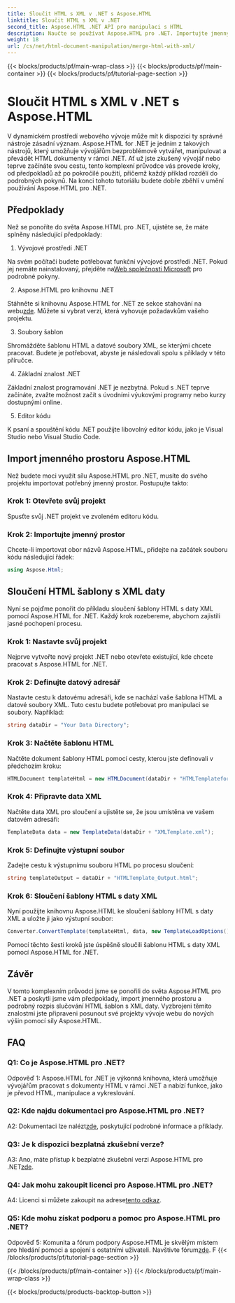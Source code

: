```yaml
---
title: Sloučit HTML s XML v .NET s Aspose.HTML
linktitle: Sloučit HTML s XML v .NET
second_title: Aspose.HTML .NET API pro manipulaci s HTML
description: Naučte se používat Aspose.HTML pro .NET. Importujte jmenný prostor, slučujte HTML s XML a vylepšete své dovednosti v oblasti vývoje webu pomocí tohoto komplexního průvodce.
weight: 18
url: /cs/net/html-document-manipulation/merge-html-with-xml/
---
```


{{< blocks/products/pf/main-wrap-class >}}
{{< blocks/products/pf/main-container >}}
{{< blocks/products/pf/tutorial-page-section >}}

# Sloučit HTML s XML v .NET s Aspose.HTML


V dynamickém prostředí webového vývoje může mít k dispozici ty správné nástroje zásadní význam. Aspose.HTML for .NET je jedním z takových nástrojů, který umožňuje vývojářům bezproblémově vytvářet, manipulovat a převádět HTML dokumenty v rámci .NET. Ať už jste zkušený vývojář nebo teprve začínáte svou cestu, tento komplexní průvodce vás provede kroky, od předpokladů až po pokročilé použití, přičemž každý příklad rozdělí do podrobných pokynů. Na konci tohoto tutoriálu budete dobře zběhlí v umění používání Aspose.HTML pro .NET.

## Předpoklady

Než se ponoříte do světa Aspose.HTML pro .NET, ujistěte se, že máte splněny následující předpoklady:

1. Vývojové prostředí .NET

Na svém počítači budete potřebovat funkční vývojové prostředí .NET. Pokud jej nemáte nainstalovaný, přejděte na[Web společnosti Microsoft](https://docs.microsoft.com/en-us/dotnet/core/install/) pro podrobné pokyny.

2. Aspose.HTML pro knihovnu .NET

 Stáhněte si knihovnu Aspose.HTML for .NET ze sekce stahování na webu[zde](https://releases.aspose.com/html/net/). Můžete si vybrat verzi, která vyhovuje požadavkům vašeho projektu.

3. Soubory šablon

Shromážděte šablonu HTML a datové soubory XML, se kterými chcete pracovat. Budete je potřebovat, abyste je následovali spolu s příklady v této příručce.

4. Základní znalost .NET

Základní znalost programování .NET je nezbytná. Pokud s .NET teprve začínáte, zvažte možnost začít s úvodními výukovými programy nebo kurzy dostupnými online.

5. Editor kódu

K psaní a spouštění kódu .NET použijte libovolný editor kódu, jako je Visual Studio nebo Visual Studio Code.

## Import jmenného prostoru Aspose.HTML

Než budete moci využít sílu Aspose.HTML pro .NET, musíte do svého projektu importovat potřebný jmenný prostor. Postupujte takto:

### Krok 1: Otevřete svůj projekt

Spusťte svůj .NET projekt ve zvoleném editoru kódu.

### Krok 2: Importujte jmenný prostor

Chcete-li importovat obor názvů Aspose.HTML, přidejte na začátek souboru kódu následující řádek:

```csharp
using Aspose.Html;
```

## Sloučení HTML šablony s XML daty

Nyní se pojďme ponořit do příkladu sloučení šablony HTML s daty XML pomocí Aspose.HTML for .NET. Každý krok rozebereme, abychom zajistili jasné pochopení procesu.

### Krok 1: Nastavte svůj projekt

Nejprve vytvořte nový projekt .NET nebo otevřete existující, kde chcete pracovat s Aspose.HTML for .NET.

### Krok 2: Definujte datový adresář

Nastavte cestu k datovému adresáři, kde se nachází vaše šablona HTML a datové soubory XML. Tuto cestu budete potřebovat pro manipulaci se soubory. Například:

```csharp
string dataDir = "Your Data Directory";
```

### Krok 3: Načtěte šablonu HTML

Načtěte dokument šablony HTML pomocí cesty, kterou jste definovali v předchozím kroku:

```csharp
HTMLDocument templateHtml = new HTMLDocument(dataDir + "HTMLTemplateforXML.html");
```

### Krok 4: Připravte data XML

Načtěte data XML pro sloučení a ujistěte se, že jsou umístěna ve vašem datovém adresáři:

```csharp
TemplateData data = new TemplateData(dataDir + "XMLTemplate.xml");
```

### Krok 5: Definujte výstupní soubor

Zadejte cestu k výstupnímu souboru HTML po procesu sloučení:

```csharp
string templateOutput = dataDir + "HTMLTemplate_Output.html";
```

### Krok 6: Sloučení šablony HTML s daty XML

Nyní použijte knihovnu Aspose.HTML ke sloučení šablony HTML s daty XML a uložte ji jako výstupní soubor:

```csharp
Converter.ConvertTemplate(templateHtml, data, new TemplateLoadOptions(), templateOutput);
```

Pomocí těchto šesti kroků jste úspěšně sloučili šablonu HTML s daty XML pomocí Aspose.HTML for .NET.

## Závěr

V tomto komplexním průvodci jsme se ponořili do světa Aspose.HTML pro .NET a poskytli jsme vám předpoklady, import jmenného prostoru a podrobný rozpis slučování HTML šablon s XML daty. Vyzbrojeni těmito znalostmi jste připraveni posunout své projekty vývoje webu do nových výšin pomocí síly Aspose.HTML.

## FAQ

### Q1: Co je Aspose.HTML pro .NET?

Odpověď 1: Aspose.HTML for .NET je výkonná knihovna, která umožňuje vývojářům pracovat s dokumenty HTML v rámci .NET a nabízí funkce, jako je převod HTML, manipulace a vykreslování.

### Q2: Kde najdu dokumentaci pro Aspose.HTML pro .NET?

 A2: Dokumentaci lze nalézt[zde](https://reference.aspose.com/html/net/), poskytující podrobné informace a příklady.

### Q3: Je k dispozici bezplatná zkušební verze?

 A3: Ano, máte přístup k bezplatné zkušební verzi Aspose.HTML pro .NET[zde](https://releases.aspose.com/).

### Q4: Jak mohu zakoupit licenci pro Aspose.HTML pro .NET?

 A4: Licenci si můžete zakoupit na adrese[tento odkaz](https://purchase.aspose.com/buy).

### Q5: Kde mohu získat podporu a pomoc pro Aspose.HTML pro .NET?

 Odpověď 5: Komunita a fórum podpory Aspose.HTML je skvělým místem pro hledání pomoci a spojení s ostatními uživateli. Navštivte fórum[zde](https://forum.aspose.com/).
F
{{< /blocks/products/pf/tutorial-page-section >}}

{{< /blocks/products/pf/main-container >}}
{{< /blocks/products/pf/main-wrap-class >}}

{{< blocks/products/products-backtop-button >}}
